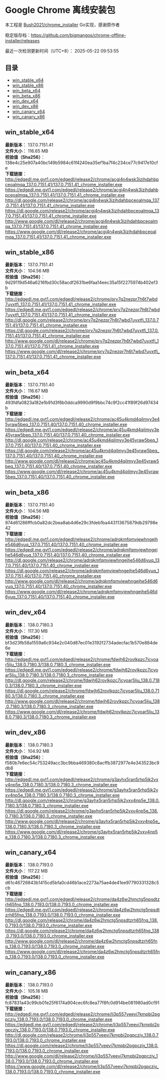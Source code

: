 # Google Chrome 离线安装包
本工程是 [Bush2021/chrome_installer](https://github.com/Bush2021/chrome_installer) Go实现，感谢原作者

稳定版存档：<https://github.com/bigmangos/chrome-offline-installer/releases>

最近一次检测更新时间（UTC+8）：
2025-05-22 09:53:55

## 目录
* [win_stable_x64](https://github.com/bigmangos/chrome-offline-installer?tab=readme-ov-file#win_stable_x64)
* [win_stable_x86](https://github.com/bigmangos/chrome-offline-installer?tab=readme-ov-file#win_stable_x86)
* [win_beta_x64](https://github.com/bigmangos/chrome-offline-installer?tab=readme-ov-file#win_beta_x64)
* [win_beta_x86](https://github.com/bigmangos/chrome-offline-installer?tab=readme-ov-file#win_beta_x86)
* [win_dev_x64](https://github.com/bigmangos/chrome-offline-installer?tab=readme-ov-file#win_dev_x64)
* [win_dev_x86](https://github.com/bigmangos/chrome-offline-installer?tab=readme-ov-file#win_dev_x86)
* [win_canary_x64](https://github.com/bigmangos/chrome-offline-installer?tab=readme-ov-file#win_canary_x64)
* [win_canary_x86](https://github.com/bigmangos/chrome-offline-installer?tab=readme-ov-file#win_canary_x86)

## win_stable_x64
**最新版本**： 137.0.7151.41  
**文件大小**： 116.65 MB  
**校验值（Sha256）**： 138e4c25e907a40bc149b5984c61f4240ea35ef1ba7f4c234ce77c9417e10cfe  
**下载链接**：
http://edgedl.me.gvt1.com/edgedl/release2/chrome/acgi4n4wsk3izihdahbpceoalmqa_137.0.7151.41/137.0.7151.41_chrome_installer.exe
https://edgedl.me.gvt1.com/edgedl/release2/chrome/acgi4n4wsk3izihdahbpceoalmqa_137.0.7151.41/137.0.7151.41_chrome_installer.exe
http://dl.google.com/release2/chrome/acgi4n4wsk3izihdahbpceoalmqa_137.0.7151.41/137.0.7151.41_chrome_installer.exe
https://dl.google.com/release2/chrome/acgi4n4wsk3izihdahbpceoalmqa_137.0.7151.41/137.0.7151.41_chrome_installer.exe
http://www.google.com/dl/release2/chrome/acgi4n4wsk3izihdahbpceoalmqa_137.0.7151.41/137.0.7151.41_chrome_installer.exe
https://www.google.com/dl/release2/chrome/acgi4n4wsk3izihdahbpceoalmqa_137.0.7151.41/137.0.7151.41_chrome_installer.exe
## win_stable_x86
**最新版本**： 137.0.7151.41  
**文件大小**： 104.56 MB  
**校验值（Sha256）**： 9d29119d546a6216fbd30c58acdf2631be6faa14eec35a15f2275974b402ef3b  
**下载链接**：
http://edgedl.me.gvt1.com/edgedl/release2/chrome/prv7q2nezpr7h6t7wbd7uyxtfi_137.0.7151.41/137.0.7151.41_chrome_installer.exe
https://edgedl.me.gvt1.com/edgedl/release2/chrome/prv7q2nezpr7h6t7wbd7uyxtfi_137.0.7151.41/137.0.7151.41_chrome_installer.exe
http://dl.google.com/release2/chrome/prv7q2nezpr7h6t7wbd7uyxtfi_137.0.7151.41/137.0.7151.41_chrome_installer.exe
https://dl.google.com/release2/chrome/prv7q2nezpr7h6t7wbd7uyxtfi_137.0.7151.41/137.0.7151.41_chrome_installer.exe
http://www.google.com/dl/release2/chrome/prv7q2nezpr7h6t7wbd7uyxtfi_137.0.7151.41/137.0.7151.41_chrome_installer.exe
https://www.google.com/dl/release2/chrome/prv7q2nezpr7h6t7wbd7uyxtfi_137.0.7151.41/137.0.7151.41_chrome_installer.exe
## win_beta_x64
**最新版本**： 137.0.7151.40  
**文件大小**： 116.67 MB  
**校验值（Sha256）**： 493fdfa0823a182e1b91d3f6b0ddca9990d9f9bbc74c9f2cc41f89f26d97434b  
**下载链接**：
http://edgedl.me.gvt1.com/edgedl/release2/chrome/ac45u4kmd4qilmyy3e45yraw5beq_137.0.7151.40/137.0.7151.40_chrome_installer.exe
https://edgedl.me.gvt1.com/edgedl/release2/chrome/ac45u4kmd4qilmyy3e45yraw5beq_137.0.7151.40/137.0.7151.40_chrome_installer.exe
http://dl.google.com/release2/chrome/ac45u4kmd4qilmyy3e45yraw5beq_137.0.7151.40/137.0.7151.40_chrome_installer.exe
https://dl.google.com/release2/chrome/ac45u4kmd4qilmyy3e45yraw5beq_137.0.7151.40/137.0.7151.40_chrome_installer.exe
http://www.google.com/dl/release2/chrome/ac45u4kmd4qilmyy3e45yraw5beq_137.0.7151.40/137.0.7151.40_chrome_installer.exe
https://www.google.com/dl/release2/chrome/ac45u4kmd4qilmyy3e45yraw5beq_137.0.7151.40/137.0.7151.40_chrome_installer.exe
## win_beta_x86
**最新版本**： 137.0.7151.40  
**文件大小**： 104.56 MB  
**校验值（Sha256）**： 974d61286fffcb0a82dc2bea8ab4d6e29c3fdeb1ba443113675879db29798e42  
**下载链接**：
http://edgedl.me.gvt1.com/edgedl/release2/chrome/adrqkmfqmvjewhngejhe546d6yuq_137.0.7151.40/137.0.7151.40_chrome_installer.exe
https://edgedl.me.gvt1.com/edgedl/release2/chrome/adrqkmfqmvjewhngejhe546d6yuq_137.0.7151.40/137.0.7151.40_chrome_installer.exe
http://dl.google.com/release2/chrome/adrqkmfqmvjewhngejhe546d6yuq_137.0.7151.40/137.0.7151.40_chrome_installer.exe
https://dl.google.com/release2/chrome/adrqkmfqmvjewhngejhe546d6yuq_137.0.7151.40/137.0.7151.40_chrome_installer.exe
http://www.google.com/dl/release2/chrome/adrqkmfqmvjewhngejhe546d6yuq_137.0.7151.40/137.0.7151.40_chrome_installer.exe
https://www.google.com/dl/release2/chrome/adrqkmfqmvjewhngejhe546d6yuq_137.0.7151.40/137.0.7151.40_chrome_installer.exe
## win_dev_x64
**最新版本**： 138.0.7180.3  
**文件大小**： 117.30 MB  
**校验值（Sha256）**： bf3d23fb58a1559a6c934e2c040d87ec01e3192f2734adecfac1b570e884de6e  
**下载链接**：
http://edgedl.me.gvt1.com/edgedl/release2/chrome/fdwjh62rovlkpzc7icyoar5liu_138.0.7180.3/138.0.7180.3_chrome_installer.exe
https://edgedl.me.gvt1.com/edgedl/release2/chrome/fdwjh62rovlkpzc7icyoar5liu_138.0.7180.3/138.0.7180.3_chrome_installer.exe
http://dl.google.com/release2/chrome/fdwjh62rovlkpzc7icyoar5liu_138.0.7180.3/138.0.7180.3_chrome_installer.exe
https://dl.google.com/release2/chrome/fdwjh62rovlkpzc7icyoar5liu_138.0.7180.3/138.0.7180.3_chrome_installer.exe
http://www.google.com/dl/release2/chrome/fdwjh62rovlkpzc7icyoar5liu_138.0.7180.3/138.0.7180.3_chrome_installer.exe
https://www.google.com/dl/release2/chrome/fdwjh62rovlkpzc7icyoar5liu_138.0.7180.3/138.0.7180.3_chrome_installer.exe
## win_dev_x86
**最新版本**： 138.0.7180.3  
**文件大小**： 104.92 MB  
**校验值（Sha256）**： f580b7e6ec54c753249acc3bc9bba469380c8acffb3872977e4e343523bc9db8  
**下载链接**：
http://edgedl.me.gvt1.com/edgedl/release2/chrome/g3ayhx5ran5rhp5jk2vxv4np5e_138.0.7180.3/138.0.7180.3_chrome_installer.exe
https://edgedl.me.gvt1.com/edgedl/release2/chrome/g3ayhx5ran5rhp5jk2vxv4np5e_138.0.7180.3/138.0.7180.3_chrome_installer.exe
http://dl.google.com/release2/chrome/g3ayhx5ran5rhp5jk2vxv4np5e_138.0.7180.3/138.0.7180.3_chrome_installer.exe
https://dl.google.com/release2/chrome/g3ayhx5ran5rhp5jk2vxv4np5e_138.0.7180.3/138.0.7180.3_chrome_installer.exe
http://www.google.com/dl/release2/chrome/g3ayhx5ran5rhp5jk2vxv4np5e_138.0.7180.3/138.0.7180.3_chrome_installer.exe
https://www.google.com/dl/release2/chrome/g3ayhx5ran5rhp5jk2vxv4np5e_138.0.7180.3/138.0.7180.3_chrome_installer.exe
## win_canary_x64
**最新版本**： 138.0.7193.0  
**文件大小**： 117.22 MB  
**校验值（Sha256）**： d61c46726843b1415cd5bfa0cd46b1ace2273a75ae4de41ee97790331328c5cb  
**下载链接**：
http://edgedl.me.gvt1.com/edgedl/release2/chrome/da4z6w2hmctg5npsdtzrh65fnq_138.0.7193.0/138.0.7193.0_chrome_installer.exe
https://edgedl.me.gvt1.com/edgedl/release2/chrome/da4z6w2hmctg5npsdtzrh65fnq_138.0.7193.0/138.0.7193.0_chrome_installer.exe
http://dl.google.com/release2/chrome/da4z6w2hmctg5npsdtzrh65fnq_138.0.7193.0/138.0.7193.0_chrome_installer.exe
https://dl.google.com/release2/chrome/da4z6w2hmctg5npsdtzrh65fnq_138.0.7193.0/138.0.7193.0_chrome_installer.exe
http://www.google.com/dl/release2/chrome/da4z6w2hmctg5npsdtzrh65fnq_138.0.7193.0/138.0.7193.0_chrome_installer.exe
https://www.google.com/dl/release2/chrome/da4z6w2hmctg5npsdtzrh65fnq_138.0.7193.0/138.0.7193.0_chrome_installer.exe
## win_canary_x86
**最新版本**： 138.0.7193.0  
**文件大小**： 105.18 MB  
**校验值（Sha256）**： fc87831a43c99cb01e25f6174a904cec6fc8ea77f8fc0d914be081980ad0cf91  
**下载链接**：
http://edgedl.me.gvt1.com/edgedl/release2/chrome/li3p557veevi7kmpbi2pgpczjy_138.0.7193.0/138.0.7193.0_chrome_installer.exe
https://edgedl.me.gvt1.com/edgedl/release2/chrome/li3p557veevi7kmpbi2pgpczjy_138.0.7193.0/138.0.7193.0_chrome_installer.exe
http://dl.google.com/release2/chrome/li3p557veevi7kmpbi2pgpczjy_138.0.7193.0/138.0.7193.0_chrome_installer.exe
https://dl.google.com/release2/chrome/li3p557veevi7kmpbi2pgpczjy_138.0.7193.0/138.0.7193.0_chrome_installer.exe
http://www.google.com/dl/release2/chrome/li3p557veevi7kmpbi2pgpczjy_138.0.7193.0/138.0.7193.0_chrome_installer.exe
https://www.google.com/dl/release2/chrome/li3p557veevi7kmpbi2pgpczjy_138.0.7193.0/138.0.7193.0_chrome_installer.exe
